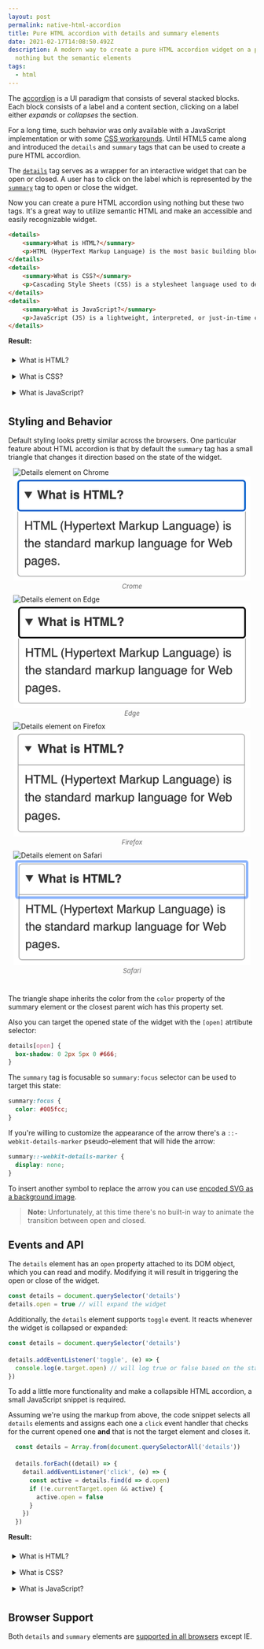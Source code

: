 ```yaml
---
layout: post
permalink: native-html-accordion
title: Pure HTML accordion with details and summary elements
date: 2021-02-17T14:08:50.492Z
description: A modern way to create a pure HTML accordion widget on a page using
  nothing but the semantic elements
tags:
  - html
---
```


The [accordion](https://en.wikipedia.org/wiki/Accordion_(GUI)) is a UI paradigm that consists of several stacked blocks. Each block consists of a label and a content section, clicking on a label either *expands* or *collapses* the section. 

For a long time, such behavior was only available with a JavaScript implementation or with some [CSS workarounds](https://codepen.io/raubaca/pen/PZzpVe). Until HTML5 came along and introduced the `details` and `summary` tags that can be used to create a pure HTML accordion.

The [`details`](https://developer.mozilla.org/en-US/docs/Web/HTML/Element/details) tag serves as a wrapper for an interactive widget that can be open or closed. A user has to click on the label which is represented by the [`summary`](https://developer.mozilla.org/en-US/docs/Web/HTML/Element/summary) tag to open or close the widget. 

Now you can create a pure HTML accordion using nothing but these two tags. It's a great way to utilize semantic HTML and make an accessible and easily recognizable widget.

```html
<details>
    <summary>What is HTML?</summary>
    <p>HTML (HyperText Markup Language) is the most basic building block of the Web. It defines the meaning and structure of web content.</p>
</details>
<details>
    <summary>What is CSS?</summary>
    <p>Cascading Style Sheets (CSS) is a stylesheet language used to describe the presentation of a document written in HTML.</p>
</details>
<details>
    <summary>What is JavaScript?</summary>
    <p>JavaScript (JS) is a lightweight, interpreted, or just-in-time compiled programming language with first-class functions.</p>
</details>
```

**Result:**

<style>
  details { padding: 3px}
  .details-container { margin-bottom: 15px}
  summary { padding: 5px} 
  .image-grid {display: flex;justify-content: space-evenly;flex-wrap: wrap;margin: 0 0 30px;}
  .image-grid figcaption {font-size: 13px; color: #666; font-style:italic; text-align:center}
  .image-grid figure{margin: 0 10px 10px;flex: 1 0 47%;}
</style>

<div class="details-container ">

<details>
    <summary>What is HTML?</summary>
    <p>HTML (HyperText Markup Language) is the most basic building block of the Web. It defines the meaning and structure of web content.</p>
</details>
<details>
    <summary>What is CSS?</summary>
    <p>Cascading Style Sheets (CSS) is a stylesheet language used to describe the presentation of a document written in HTML.</p>
</details>
<details>
    <summary>What is JavaScript?</summary>
    <p>JavaScript (JS) is a lightweight, interpreted, or just-in-time compiled programming language with first-class functions.</p>
</details>

</div>

## Styling and Behavior

Default styling looks pretty similar across the browsers. One particular feature about HTML accordion is that by default the `summary` tag has a small triangle that changes it direction based on the state of the widget.

<div class="image-grid">
  <figure>
    <img class="shadow lozad" data-src="/images/html-elements/details-chrome.png" alt="Details element on Chrome">
    <noscript>
      <img class="shadow" src="/images/html-elements/details-chrome.png" alt="Details element on Chrome">
    </noscript>
    <figcaption>Crome</figcaption>
  </figure>
  <figure>
    <img class="shadow lozad" data-src="/images/html-elements/details-edge.png" alt="Details element on Edge">
    <noscript>
      <img class="shadow" src="/images/html-elements/details-edge.png" alt="Details element on Edge">
    </noscript>
    <figcaption>Edge</figcaption>
  </figure>
  <figure>
    <img class="shadow lozad" data-src="/images/html-elements/details-firefox.png" alt="Details element on Firefox">
    <noscript>
      <img class="shadow" src="/images/html-elements/details-firefox.png" alt="Details element on Firefox">
    </noscript>
    <figcaption>Firefox</figcaption>
  </figure>
  <figure>
    <img class="shadow lozad" data-src="/images/html-elements/details-safari.png" alt="Details element on Safari">
    <noscript>
      <img class="shadow" src="/images/html-elements/details-safari.png" alt="Details element on Safari">
    </noscript>
    <figcaption>Safari</figcaption>
  </figure>
</div>

The triangle shape inherits the color from the `color` property of the summary element or the closest parent wich has this property set.

Also you can target the opened state of the widget with the `[open]` atrtibute selector:

```css
details[open] {
  box-shadow: 0 2px 5px 0 #666;
}
```

The `summary` tag is focusable so `summary:focus` selector can be used to target this state:

```css
summary:focus {
  color: #005fcc;
}
```

If you're willing to customize the appearance of the arrow there's a `::-webkit-details-marker` pseudo-element that will hide the arrow:

```css
summary::-webkit-details-marker {
  display: none;
}
```

To insert another symbol to replace the arrow you can use [encoded SVG as a background image](/using-svg-background-image-with-css-code-only/).

> **Note:** Unfortunately, at this time there's no built-in way to animate the transition between open and closed.

## Events and API

The `details` element has an `open` property attached to its DOM object, which you can read and modify. Modifying it will result in triggering the open or close of the widget.

```javascript
const details = document.querySelector('details')
details.open = true // will expand the widget
```

Additionally, the `details` element supports `toggle` event. It reacts whenever the widget is collapsed or expanded:

```javascript
const details = document.querySelector('details')

details.addEventListener('toggle', (e) => {
  console.log(e.target.open) // will log true or false based on the state
})
```

To add a little more functionality and make a collapsible HTML accordion, a small JavaScript snippet is required.

Assuming we're using the markup from above, the code snippet selects all `details` elements and assigns each one a `click` event handler that checks for the current opened one **and** that is not the target element and closes it.

```javascript
  const details = Array.from(document.querySelectorAll('details'))
  
  details.forEach((detail) => {
    detail.addEventListener('click', (e) => {
      const active = details.find(d => d.open)
      if (!e.currentTarget.open && active) {
        active.open = false
      }
    })
  })
```

**Result:**

<div class="details-container ">

<details class="details">
    <summary>What is HTML?</summary>
    <p>HTML (HyperText Markup Language) is the most basic building block of the Web. It defines the meaning and structure of web content.</p>
</details>
<details class="details">
    <summary>What is CSS?</summary>
    <p>Cascading Style Sheets (CSS) is a stylesheet language used to describe the presentation of a document written in HTML.</p>
</details>
<details class="details">
    <summary>What is JavaScript?</summary>
    <p>JavaScript (JS) is a lightweight, interpreted, or just-in-time compiled programming language with first-class functions.</p>
</details>

</div>

<script>
  var details = Array.from(document.querySelectorAll('.details'));
  details.forEach((detail) => {
    detail.addEventListener('click', (e) => {
      var active = details.find(d => d.open);
      if (!e.currentTarget.open && active) {
        active.open = false;
      }
    });
  });
</script>

## Browser Support

Both `details` and `summary` elements are [supported in all browsers](https://caniuse.com/details) except IE.